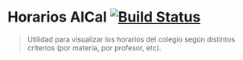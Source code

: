 # Horarios AlCal [![Build Status](https://travis-ci.org/sagrado-corazon-alcal/horarios.svg)](https://travis-ci.org/sagrado-corazon-alcal/horarios)

> Utilidad para visualizar los horarios del colegio según distintos criterios (por materia, por profesor, etc).
